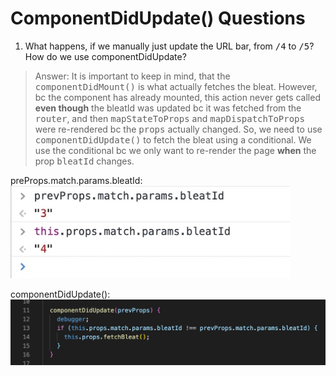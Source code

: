 # ComponentDidUpdate() Questions

1. What happens, if we manually just update the URL bar, from <kbd>/4</kbd> to <kbd>/5</kbd>? How do we use componentDidUpdate?
>Answer: It is important to keep in mind, that the <kbd>componentDidMount()</kbd> is what actually fetches the bleat. However, bc the component has already mounted, this action never gets called **even though** the bleatId was updated bc it was fetched from the <kbd>router</kbd>, and then <kbd>mapStateToProps</kbd> and <kbd>mapDispatchToProps</kbd> were re-rendered bc the <kbd>props</kbd> actually changed. So, we need to use <kbd>componentDidUpdate()</kbd> to fetch the bleat using a conditional. We use the conditional bc we only want to re-render the page **when** the prop <kbd>bleatId</kbd> changes.   

preProps.match.params.bleatId:
![alt text](./bleater/app/assets/images/Screen&#32;Shot&#32;2020-02-17&#32;at&#32;1.jpg "PreviousProps Example")

componentDidUpdate():
![alt text](./bleater/app/assets/images/Screen&#32;Shot&#32;2020-02-17&#32;at&#32;2.jpg "ComponentDidUpdate PreviousProps Example")  